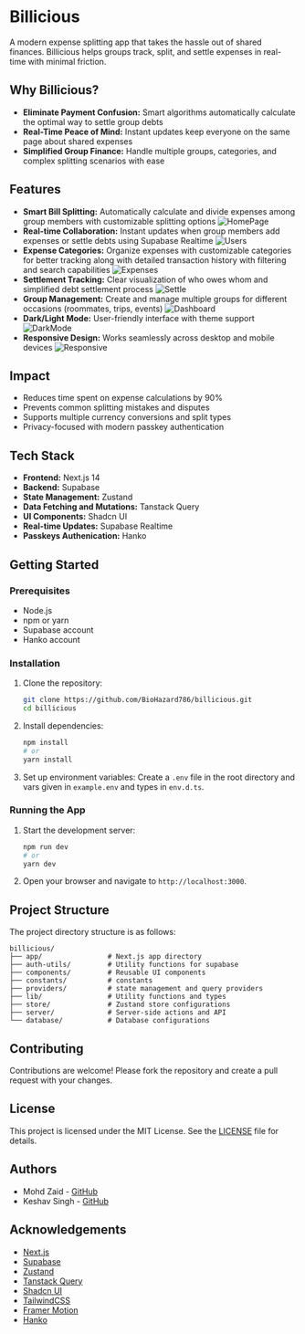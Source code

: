 # Billicious

A modern expense splitting app that takes the hassle out of shared finances. Billicious helps groups track, split, and settle expenses in real-time with minimal friction.

## Why Billicious?

- **Eliminate Payment Confusion:** Smart algorithms automatically calculate the optimal way to settle group debts
- **Real-Time Peace of Mind:** Instant updates keep everyone on the same page about shared expenses
- **Simplified Group Finance:** Handle multiple groups, categories, and complex splitting scenarios with ease

## Features

- **Smart Bill Splitting:** Automatically calculate and divide expenses among group members with customizable splitting options
  ![HomePage](./mockups/Screenshot%202024-12-08%20at%2011.24.41 PM.png)
- **Real-time Collaboration:** Instant updates when group members add expenses or settle debts using Supabase Realtime
  ![Users](./mockups/Screenshot%202024-12-08%20at%2010.16.12 PM.png)
- **Expense Categories:** Organize expenses with customizable categories for better tracking along with detailed transaction history with filtering and search capabilities
  ![Expenses](./mockups/Screenshot%202024-12-08%20at%2011.25.08 PM.png)
- **Settlement Tracking:** Clear visualization of who owes whom and simplified debt settlement process
  ![Settle](./mockups/Screenshot%202024-12-08%20at%2011.24.46 PM.png)
- **Group Management:** Create and manage multiple groups for different occasions (roommates, trips, events)
  ![Dashboard](./mockups/Screenshot%202024-12-08%20at%2011.32.19 PM.png)
- **Dark/Light Mode:** User-friendly interface with theme support
  ![DarkMode](./mockups/Screenshot%202024-12-08%20at%2010.19.48 PM.png)
- **Responsive Design:** Works seamlessly across desktop and mobile devices
  ![Responsive](./mockups/Screenshot%202024-12-08%20at%2011.35.36 PM.png)

## Impact

- Reduces time spent on expense calculations by 90%
- Prevents common splitting mistakes and disputes
- Supports multiple currency conversions and split types
- Privacy-focused with modern passkey authentication

## Tech Stack

- **Frontend:** Next.js 14
- **Backend:** Supabase
- **State Management:** Zustand
- **Data Fetching and Mutations:** Tanstack Query
- **UI Components:** Shadcn UI
- **Real-time Updates:** Supabase Realtime
- **Passkeys Authenication:** Hanko

## Getting Started

### Prerequisites

- Node.js
- npm or yarn
- Supabase account
- Hanko account

### Installation

1. Clone the repository:

   ```bash
   git clone https://github.com/BioHazard786/billicious.git
   cd billicious
   ```

2. Install dependencies:

   ```bash
   npm install
   # or
   yarn install
   ```

3. Set up environment variables:
   Create a `.env` file in the root directory and vars given in `example.env` and types in `env.d.ts`.

### Running the App

1. Start the development server:

   ```bash
   npm run dev
   # or
   yarn dev
   ```

2. Open your browser and navigate to `http://localhost:3000`.

## Project Structure

The project directory structure is as follows:

```
billicious/
├── app/                # Next.js app directory
├── auth-utils/         # Utility functions for supabase
├── components/         # Reusable UI components
├── constants/          # constants
├── providers/          # state management and query providers
├── lib/                # Utility functions and types
├── store/              # Zustand store configurations
├── server/             # Server-side actions and API
└── database/           # Database configurations
```

## Contributing

Contributions are welcome! Please fork the repository and create a pull request with your changes.

## License

This project is licensed under the MIT License. See the [LICENSE](LICENSE) file for details.

## Authors

- Mohd Zaid - [GitHub](https://github.com/BioHazard786)
- Keshav Singh - [GitHub](https://github.com/K0DEL)

## Acknowledgements

- [Next.js](https://nextjs.org/)
- [Supabase](https://supabase.com/)
- [Zustand](https://github.com/pmndrs/zustand)
- [Tanstack Query](https://tanstack.com/query/latest)
- [Shadcn UI](https://ui.shadcn.com/)
- [TailwindCSS](https://tailwindcss.com/)
- [Framer Motion](https://motion.dev/)
- [Hanko](https://www.hanko.io/)
